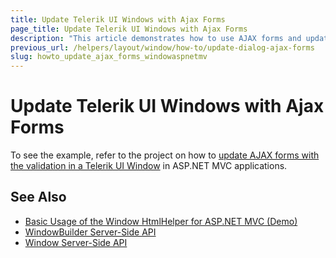 ```yaml
---
title: Update Telerik UI Windows with Ajax Forms
page_title: Update Telerik UI Windows with Ajax Forms
description: "This article demonstrates how to use AJAX forms and update the Kendo UI Window with the validation fetched from the controller in ASP.NET MVC applications."
previous_url: /helpers/layout/window/how-to/update-dialog-ajax-forms
slug: howto_update_ajax_forms_windowaspnetmv
---
```


# Update Telerik UI Windows with Ajax Forms

To see the example, refer to the project on how to [update AJAX forms with the validation in a Telerik UI Window](https://github.com/telerik/ui-for-aspnet-mvc-examples/tree/master/window/KendoWindow-Ajax-Form) in ASP.NET MVC applications.

## See Also

* [Basic Usage of the Window HtmlHelper for ASP.NET MVC (Demo)](https://demos.telerik.com/aspnet-mvc/window)
* [WindowBuilder Server-Side API](https://docs.telerik.com/aspnet-mvc/api/kendo.mvc.ui.fluent/windowbuilder)
* [Window Server-Side API](/api/window)
